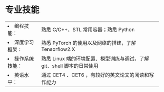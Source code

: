 # 专业技能
<!-- * **编程技能：** &nbsp;&nbsp;&nbsp;&nbsp;&nbsp;&nbsp;&nbsp;熟悉 C/C++、STL 常用容器；熟悉 Python
* **深度学习框架：** 熟悉 PyTorch 的使用以及网络的搭建，了解 Tensorflow2.X
* **操作系统技能：** 熟悉 Linux 端的环境配置、模型训练与调试，了解 git、shell 脚本的日常使用
* **英语水平：** &nbsp;&nbsp;&nbsp;&nbsp;&nbsp;&nbsp;&nbsp;CET4 (500)、CET6 (464)，有较好的英文论文的阅读和写作能力 -->
<table rules=none frame=void>
    <tr>
        <td><li>编程技能：</li></td>
        <td>熟悉 C/C++、STL 常用容器；熟悉 Python</td>
    </tr>
    <tr>
        <td><li>深度学习框架：</li></td>
        <td>熟悉 PyTorch 的使用以及网络的搭建，了解 Tensorflow2.X</td>
    </tr>
    <tr>
        <td><li>操作系统技能：</li></td>
        <td>熟悉 Linux 端的环境配置、模型训练与调试，了解 git、shell 脚本的日常使用</td>
    </tr>
    <tr>
        <td><li>英语水平：</li></td>
        <td>通过 CET4 、CET6 ，有较好的英文论文的阅读和写作能力</td>
    </tr>
</table>